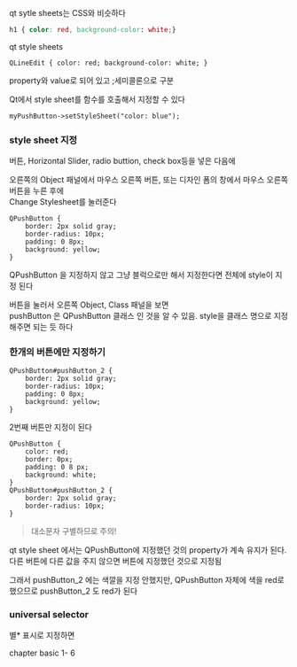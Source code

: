 qt sytle sheets는 CSS와 비슷하다 

```css
h1 { color: red, background-color: white;}
```

qt style sheets
```
QLineEdit { color: red; background-color: white; }
```

property와 value로 되어 있고 ;세미콜론으로 구분

Qt에서 style sheet를 함수를 호출해서 지정할 수 있다 
```
myPushButton->setStyleSheet("color: blue");
```


### style sheet 지정

버튼, Horizontal Slider, radio buttion, check box등을 넣은 다음에  

오른쪽의 Object 패널에서 마우스 오른쪽 버튼, 
또는 디자인 폼의 창에서 마우스 오른쪽 버튼을 누른 후에  
Change Stylesheet를 눌러준다   

```
QPushButton {
	border: 2px solid gray;
	border-radius: 10px;
	padding: 0 8px;
	background: yellow;
}
```

QPushButton 을 지정하지 않고 그냥 블럭으로만 해서 지정한다면 전체에 style이 지정 된다   

버튼을 눌러서 오른쪽 Object, Class 패널을 보면  
pushButton 은 QPushButton 클래스 인 것을 알 수 있음. style을 클래스 명으로 지정해주면 되는 듯 하다 



### 한개의 버튼에만 지정하기 
```
QPushButton#pushButton_2 {
	border: 2px solid gray;
	border-radius: 10px;
	padding: 0 8px;
	background: yellow;
}
```
2번째 버튼만 지정이 된다  

```
QPushButton {
	color: red;
	border: 0px;
	padding: 0 8 px;
	background: white;
}
QPushButton#pushButton_2 {
	border: 2px solid gray;
	border-radius: 10px;
}
```

> 대소문자 구별하므로 주의!


qt style sheet 에서는 QPushButton에 지정했던 것의 property가 계속 유지가 된다. 다른 버튼에 다른 값을 주지 않으면 버튼에 지정했던 것으로 지정됨  

그래서 pushButton_2 에는 색깔을 지정 안했지만, QPushButton 자체에 색을 red로 했으므로 pushButton_2 도 red가 된다 



### universal selector
별* 표시로 지정하면 

chapter basic 1- 6
